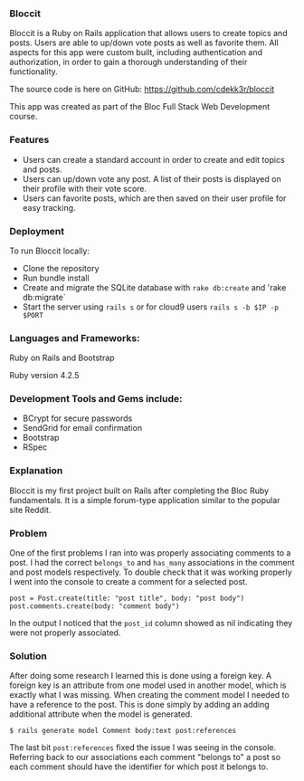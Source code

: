 <h3>Bloccit</h3>

Bloccit is a Ruby on Rails application that allows users to create topics and posts. Users are able to up/down vote posts as well as favorite them. All aspects for this app were custom built, including authentication and authorization, in order to gain a thorough understanding of their functionality.

The source code is here on GitHub: https://github.com/cdekk3r/bloccit

This app was created as part of the Bloc Full Stack Web Development course.

<h3>Features</h3>

- Users can create a standard account in order to create and edit topics and posts.
- Users can up/down vote any post. A list of their posts is displayed on their profile with their vote score.
- Users can favorite posts, which are then saved on their user profile for easy tracking.

<h3>Deployment</h3>

To run Bloccit locally:

- Clone the repository
- Run bundle install
- Create and migrate the SQLite database with `rake db:create` and 'rake db:migrate`
- Start the server using `rails s` or for cloud9 users `rails s -b $IP -p $PORT`

<h3>Languages and Frameworks:</h3> Ruby on Rails and Bootstrap

Ruby version 4.2.5

<h3>Development Tools and Gems include:</h3>

- BCrypt for secure passwords
- SendGrid for email confirmation
- Bootstrap
- RSpec

<h3>Explanation</h3>

Bloccit is my first project built on Rails after completing the Bloc Ruby fundamentals. It is a simple forum-type application similar to the popular site Reddit.

<h3>Problem</h3> 

One of the first problems I ran into was properly associating comments to a post. I had the correct `belongs_to` and `has_many` associations in the comment and post models respectively. To double check that it
was working properly I went into the console to create a comment for a selected post.

`post = Post.create(title: "post title", body: "post body")`
`post.comments.create(body: "comment body")`

In the output I noticed that the `post_id` column showed as nil indicating they were not properly associated.

<h3>Solution</h3>

After doing some research I learned this is done using a foreign key. A foreign key is an attribute from one model used in another model, which is exactly what I was missing. 
When creating the comment model I needed to have a reference to the post. This is done simply by adding an adding additional attribute when the model is generated.

`$ rails generate model Comment body:text post:references`

The last bit `post:references` fixed the issue I was seeing in the console. Referring back to our associations each comment "belongs to" a post so each comment should have the identifier for which post it 
belongs to.